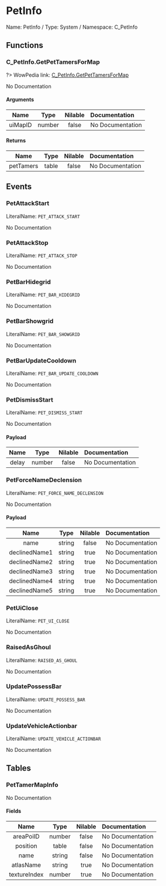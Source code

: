 # PetInfo

Name: PetInfo / Type: System / Namespace: C_PetInfo

## Functions

### C_PetInfo.GetPetTamersForMap
?> WowPedia link: [C_PetInfo.GetPetTamersForMap](https://wow.gamepedia.com/API_C_PetInfo.GetPetTamersForMap)

No Documentation

#### Arguments
|Name|Type|Nilable|Documentation|
|:---:|:---:|:---:|:---|
|uiMapID|number|false|No Documentation|
#### Returns
|Name|Type|Nilable|Documentation|
|:---:|:---:|:---:|:---|
|petTamers|table|false|No Documentation|
## Events

### PetAttackStart
LiteralName: `PET_ATTACK_START`

No Documentation

### PetAttackStop
LiteralName: `PET_ATTACK_STOP`

No Documentation

### PetBarHidegrid
LiteralName: `PET_BAR_HIDEGRID`

No Documentation

### PetBarShowgrid
LiteralName: `PET_BAR_SHOWGRID`

No Documentation

### PetBarUpdateCooldown
LiteralName: `PET_BAR_UPDATE_COOLDOWN`

No Documentation

### PetDismissStart
LiteralName: `PET_DISMISS_START`

No Documentation

#### Payload
|Name|Type|Nilable|Documentation|
|:---:|:---:|:---:|:---|
|delay|number|false|No Documentation|
### PetForceNameDeclension
LiteralName: `PET_FORCE_NAME_DECLENSION`

No Documentation

#### Payload
|Name|Type|Nilable|Documentation|
|:---:|:---:|:---:|:---|
|name|string|false|No Documentation|
|declinedName1|string|true|No Documentation|
|declinedName2|string|true|No Documentation|
|declinedName3|string|true|No Documentation|
|declinedName4|string|true|No Documentation|
|declinedName5|string|true|No Documentation|
### PetUiClose
LiteralName: `PET_UI_CLOSE`

No Documentation

### RaisedAsGhoul
LiteralName: `RAISED_AS_GHOUL`

No Documentation

### UpdatePossessBar
LiteralName: `UPDATE_POSSESS_BAR`

No Documentation

### UpdateVehicleActionbar
LiteralName: `UPDATE_VEHICLE_ACTIONBAR`

No Documentation

## Tables

### PetTamerMapInfo

No Documentation

#### Fields
|Name|Type|Nilable|Documentation|
|:---:|:---:|:---:|:---|
|areaPoiID|number|false|No Documentation|
|position|table|false|No Documentation|
|name|string|false|No Documentation|
|atlasName|string|true|No Documentation|
|textureIndex|number|true|No Documentation|